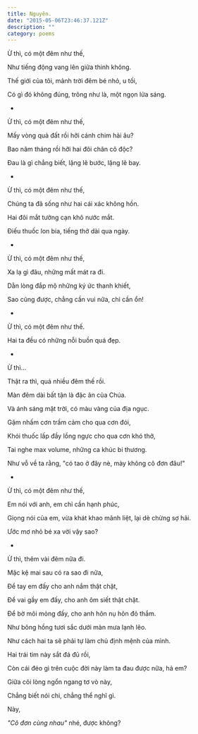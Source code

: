 ```yaml
---
title: Nguyên.
date: "2015-05-06T23:46:37.121Z"
description: ""
category: poems
---
```


Ừ thì, có một đêm như thế,

Như tiếng động vang lên giữa thinh không.

Thế giới của tôi, mảnh trời đêm bé nhỏ, u tối,

Có gì đó không đúng, trông như là, một ngọn lửa sáng.

-

Ừ thì, có một đêm như thế,

Mấy vòng quả đất rồi hỡi cánh chim hải âu?

Bao năm tháng rồi hỡi hai đôi chân cô độc?

Đau là gì chẳng biết, lặng lẽ bước, lặng lẽ bay.

-

Ừ thì, có một đêm như thế,

Chúng ta đã sống như hai cái xác không hồn.

Hai đôi mắt tưởng cạn khô nước mắt.

Điếu thuốc lon bia, tiếng thở dài qua ngày.

-

Ừ thì, có một đêm như thế,

Xa lạ gì đâu, những mất mát ra đi.

Dằn lòng đắp mộ những ký ức thanh khiết,

Sao cũng được, chẳng cần vui nữa, chỉ cần ổn!

-

Ừ thì, có một đêm như thế.

Hai ta đều có những nỗi buồn quá đẹp.

-

Ừ thì...

Thật ra thì, quá nhiều đêm thế rồi.

Màn đêm dài bất tận là đặc ân của Chúa.

Và ánh sáng mặt trời, có màu vàng của địa ngục.

Gặm nhấm cơn trầm cảm cho qua cơn đói,

Khói thuốc lấp đầy lồng ngực cho qua cơn khó thở,

Tai nghe max volume, những ca khúc bi thương.

Như vỗ về ta rằng, "có tao ở đây nè, mày không cô đơn đâu!"

-

Ừ thì, có một đêm như thế,

Em nói với anh, em chỉ cần hạnh phúc,

Giọng nói của em, vừa khát khao mãnh liệt, lại dè chừng sợ hãi.

Ước mơ nhỏ bé xa vời vậy sao?

-

Ừ thì, thêm vài đêm nữa đi.

Mặc kệ mai sau có ra sao đi nữa,

Để tay em đấy cho anh nắm thật chặt,

Để vai gầy em đấy, cho anh ôm siết thật chặt.

Để bờ môi mỏng đấy, cho anh hôn nụ hôn đỏ thắm.

Như bông hồng tươi sắc dưới màn mưa lạnh lẽo.

Như cách hai ta sẽ phải tự làm chủ định mệnh của mình.

Hai trái tim này sắt đá đủ rồi,

Còn cái đéo gì trên cuộc đời này làm ta đau được nữa, hả em?

Giữa cõi lòng ngổn ngang tơ vò này,

Chẳng biết nói chi, chẳng thể nghĩ gì.

Này,

_"Cô đơn cùng nhau"_ nhé, được không?
